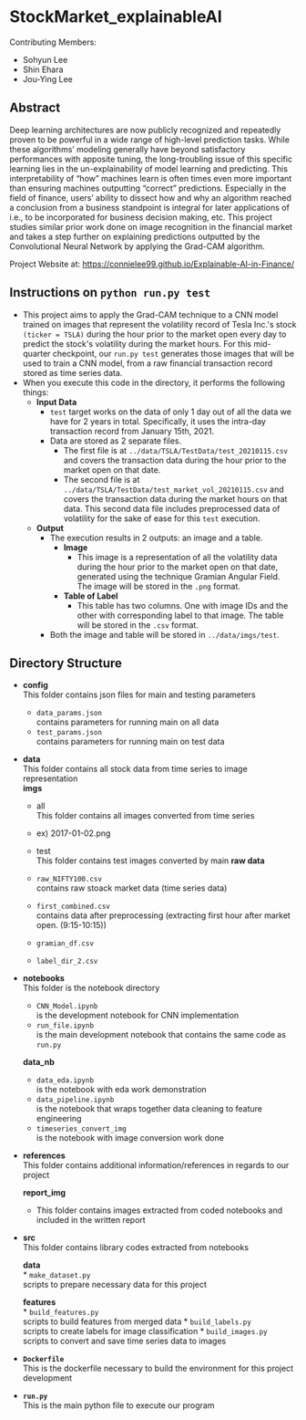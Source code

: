 # StockMarket_explainableAI
Contributing Members: 
- Sohyun Lee
- Shin Ehara
- Jou-Ying Lee

## Abstract
Deep learning architectures are now publicly recognized and repeatedly proven to be powerful in a wide range of high-level prediction tasks. While these algorithms’ modeling generally have beyond satisfactory performances with apposite tuning, the long-troubling issue of this specific learning lies in the un-explainability of model learning and predicting. This interpretability of “how” machines learn is often times even more important than ensuring machines outputting “correct” predictions. Especially in the field of finance, users’ ability to dissect how and why an algorithm reached a conclusion from a business standpoint is integral for later applications of i.e., to be incorporated for business decision making, etc. This project studies similar prior work done on image recognition in the financial market and takes a step further on explaining predictions outputted by the Convolutional Neural Network by applying the Grad-CAM algorithm. 

Project Website at: https://connielee99.github.io/Explainable-AI-in-Finance/

## Instructions on `python run.py test`
* This project aims to apply the Grad-CAM technique to a CNN model trained on images that represent the volatility record of Tesla Inc.'s stock `(ticker = TSLA)` during the hour prior to the market open every day to predict the stock's volatility during the market hours. For this mid-quarter checkpoint, our `run.py test` generates those images that will be used to train a CNN model, from a raw financial transaction record stored as time series data.
* When you execute this code in the directory, it performs the following things:
	* **Input Data**
		* `test` target works on the data of only 1 day out of all the data we have for 2 years in total. Specifically, it uses the intra-day transaction record from January 15th, 2021.
		* Data are stored as 2 separate files.
			* The first file is at `../data/TSLA/TestData/test_20210115.csv` and covers the transaction data during the hour prior to the market open on that date.
			* The second file is at `../data/TSLA/TestData/test_market_vol_20210115.csv` and covers the transaction data during the market hours on that data. This second data file includes preprocessed data of volatility for the sake of ease for this `test` execution.
	* **Output**
		* The execution results in 2 outputs: an image and a table.
			* **Image**
				* This image is a representation of all the volatility data during the hour prior to the market open on that date, generated using the technique Gramian Angular Field. The image will be stored in the `.png` format.
			* **Table of Label**
				* This table has two columns. One with image IDs and the other with corresponding label to that image. The table will be stored in the `.csv` format.
		* Both the image and table will be stored in `../data/imgs/test`.

## Directory Structure
* **config**</br>
	This folder contains json files for main and testing parameters
	* `data_params.json`</br>contains parameters for running main on all data
	* `test_params.json`</br>contains parameters for running main on test data
* **data**</br>
	This folder contains all stock data from time series to image representation</br>
	**imgs**</br>
	* all</br> This folder contains all images converted from time series
	* ex) 2017-01-02.png
	* test</br> This folder contains test images converted by main
	**raw data**</br>
	* `raw_NIFTY100.csv`</br>contains raw stoack market data (time series data)
	
	* `first_combined.csv`</br>contains data after preprocessing (extracting first hour after market open. (9:15-10:15))
	* `gramian_df.csv`
	* `label_dir_2.csv`
* **notebooks**</br>
	This folder is the notebook directory
	
	* `CNN_Model.ipynb`</br>is the development notebook for CNN implementation
	* `run_file.ipynb`</br>is the main development notebook that contains the same code as `run.py`
	
	**data_nb**</br>
	* `data_eda.ipynb`</br>is the notebook with eda work demonstration
	* `data_pipeline.ipynb`</br>is the notebook that wraps together data cleaning to feature engineering
	* `timeseries_convert_img`</br>is the notebook with image conversion work done
* **references**</br>
	This folder contains additional information/references in regards to our project
	
	**report_img**</br>
	* This folder contains images extracted from coded notebooks and included in the written report
* **src**</br>
	This folder contains library codes extracted from notebooks

	**data**</br>
		* `make_dataset.py`</br>scripts to prepare necessary data for this project
		
	**features**</br>
		* `build_features.py`</br>scripts to build features from merged data
		* `build_labels.py`</br>scripts to create labels for image classification
		* `build_images.py`</br>scripts to convert and save time series data to images
* **`Dockerfile`**</br>
	This is the dockerfile necessary to build the environment for this project development
* **`run.py`**</br>
	This is the main python file to execute our program
